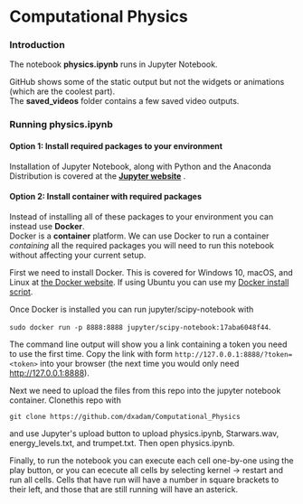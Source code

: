 # Computational Physics
### Introduction
The notebook **physics.ipynb** runs in Jupyter Notebook.  

GitHub shows some of the static output but not the widgets or animations (which are the coolest part).  
The **saved_videos** folder contains a few saved video outputs.  
  
### Running physics.ipynb 
#### Option 1: Install required packages to your environment    
Installation of Jupyter Notebook, along with Python and the Anaconda Distribution is covered at the __[Jupyter website](https://jupyter.readthedocs.io/en/latest/install.html#installing-jupyter-using-anaconda-and-conda)__ .  
#### Option 2: Install container with required packages  
Instead of installing all of these packages to your environment you can instead use <strong>Docker</strong>.  
Docker is a <strong>container</strong> platform. We can use Docker to run a container <em>containing</em> all the required packages you will need to run this notebook without affecting your current setup.  

First we need to install Docker. This is covered for Windows 10, macOS, and Linux at [the Docker website](https://docs.docker.com/install). If using Ubuntu you can use my [Docker install script](https://github.com/dxAdam/Automation_Scripts/blob/master/install/install_docker.sh).  
  
Once Docker is installed you can run jupyter/scipy-notebook with  
  
`sudo docker run -p 8888:8888 jupyter/scipy-notebook:17aba6048f44`.

The command line output will show you a link containing a token you need to use the first time. Copy the link with form `http://127.0.0.1:8888/?token=<token>` into your browser (the next time you would only need http://127.0.0.1:8888).  
  
Next we need to upload the files from this repo into the jupyter notebook container. Clonethis repo with  
  
`git clone https://github.com/dxadam/Computational_Physics`  
  
and use Jupyter's upload button to upload physics.ipynb, Starwars.wav, energy_levels.txt, and trumpet.txt.  Then open physics.ipynb.  
  
Finally, to run the notebook you can execute each cell one-by-one using the play button, or you can ececute all cells by selecting kernel -> restart and run all cells. Cells that have run will have a number in square brackets to their left, and those that are still running will have an asterick.  
